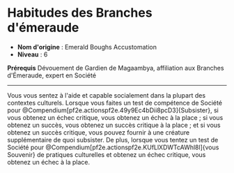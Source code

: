 # Habitudes des Branches d'émeraude

 * **Nom d'origine** : Emerald Boughs Accustomation
 * **Niveau** : 6


<p><span id="ctl00_MainContent_DetailedOutput"><strong>Prérequis</strong> Dévouement de Gardien de Magaambya, affiliation aux Branches d'Émeraude, expert en Société<br></span></p>
<hr>
<p>Vous vous sentez à l'aide et capable socialement dans la plupart des contextes culturels. Lorsque vous faites un test de compétence de Société pour @Compendium[pf2e.actionspf2e.49y9Ec4bDii8pcD3]{Subsister}, si vous obtenez un échec critique, vous obtenez un échec à la place ; si vous obtenez un succès, vous obtenez un succès critique à la place ; et si vous obtenez un succès critique, vous pouvez fournir à une créature supplémentaire de quoi subsister. De plus, lorsque vous tentez un test de Société pour @Compendium[pf2e.actionspf2e.KUfLlXDWTcAWhl8l]{vous Souvenir} de pratiques culturelles et obtenez un échec critique, vous obtenez un échec à la place.&nbsp;</p>